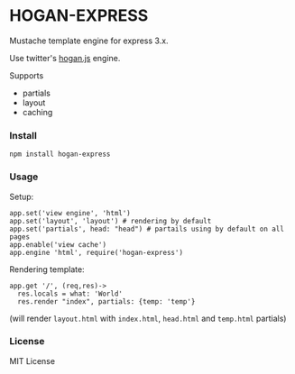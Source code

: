 # HOGAN-EXPRESS

Mustache template engine for express 3.x. 

Use twitter's [hogan.js](https://github.com/twitter/hogan.js) engine.

Supports
  - partials 
  - layout
  - caching

### Install

`npm install hogan-express`

### Usage

Setup:
```
app.set('view engine', 'html')
app.set('layout', 'layout') # rendering by default
app.set('partials', head: "head") # partails using by default on all pages
app.enable('view cache')
app.engine 'html', require('hogan-express')
```

Rendering template:
```
app.get '/', (req,res)->
  res.locals = what: 'World'
  res.render "index", partials: {temp: 'temp'}
```
(will render `layout.html` with `index.html`, `head.html` and `temp.html` partials)

### License
MIT License